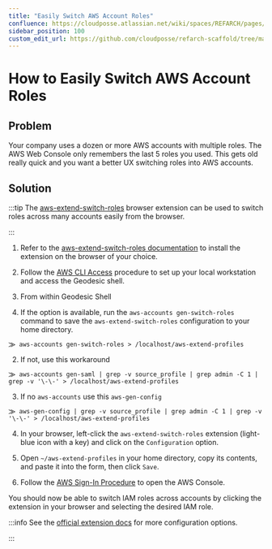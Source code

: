 ```yaml
---
title: "Easily Switch AWS Account Roles"
confluence: https://cloudposse.atlassian.net/wiki/spaces/REFARCH/pages/1186693440/How+to+Easily+Switch+AWS+Account+Roles
sidebar_position: 100
custom_edit_url: https://github.com/cloudposse/refarch-scaffold/tree/main/docs/docs/how-to-guides/tutorials/how-to-easily-switch-aws-account-roles.md
---
```


# How to Easily Switch AWS Account Roles

## Problem

Your company uses a dozen or more AWS accounts with multiple roles. The AWS Web Console only remembers the last 5 roles
you used. This gets old really quick and you want a better UX switching roles into AWS accounts.

## Solution

:::tip The [aws-extend-switch-roles](https://github.com/tilfinltd/aws-extend-switch-roles) browser extension can be used
to switch roles across many accounts easily from the browser.

:::

1. Refer to the [aws-extend-switch-roles documentation](https://github.com/tilfinltd/aws-extend-switch-roles#install) to
   install the extension on the browser of your choice.

2. Follow the
   [AWS CLI Access](https://github.com/BrightDotAi/infrastructure/blob/main/docs/authentication/onboarding.md#aws-cli-access)
   procedure to set up your local workstation and access the Geodesic shell.

3. From within Geodesic Shell

4. If the option is available, run the `aws-accounts gen-switch-roles` command to save the `aws-extend-switch-roles`
   configuration to your home directory.

```
⨠ aws-accounts gen-switch-roles > /localhost/aws-extend-profiles
```

2. If not, use this workaround

```
⨠ aws-accounts gen-saml | grep -v source_profile | grep admin -C 1 | grep -v '\-\-' > /localhost/aws-extend-profiles
```

3. If no `aws-accounts` use this `aws-gen-config`

```
⨠ aws-gen-config | grep -v source_profile | grep admin -C 1 | grep -v '\-\-' > /localhost/aws-extend-profiles
```

4. In your browser, left-click the `aws-extend-switch-roles` extension (light-blue icon with a key) and click on the
   `Configuration` option.

5. Open `~/aws-extend-profiles` in your home directory, copy its contents, and paste it into the form, then click
   `Save`.

6. Follow the
   [AWS Sign-In Procedure](https://github.com/BrightDotAi/infrastructure/blob/main/docs/authentication/onboarding.md#aws-console-sign-in-via-okta-apps-dashboard)
   to open the AWS Console.

You should now be able to switch IAM roles across accounts by clicking the extension in your browser and selecting the
desired IAM role.

:::info See the [official extension docs](https://github.com/tilfinltd/aws-extend-switch-roles#configuration) for more
configuration options.

:::
